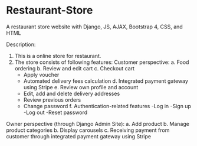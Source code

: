 # Restaurant-Store
A restaurant store website with Django, JS, AJAX, Bootstrap 4, CSS, and HTML

Description:
1. This is a online store for restaurant.
2. The store consists of following features:
  Customer perspective:
  a. Food ordering
  b. Review and edit cart
  c. Checkout cart
    - Apply voucher
    - Automated delivery fees calculation
  d. Integrated payment gateway using Stripe
  e. Review own profile and account
    - Edit, add and delete delivery addresses
    - Review previous orders
    - Change password
  f. Authentication-related features
    -Log in
    -Sign up
    -Log out
    -Reset password
  
  Owner perspective (through Django Admin Site):
  a. Add product
  b. Manage product categories
  b. Display carousels
  c. Receiving payment from customer through integrated payment gateway using Stripe
